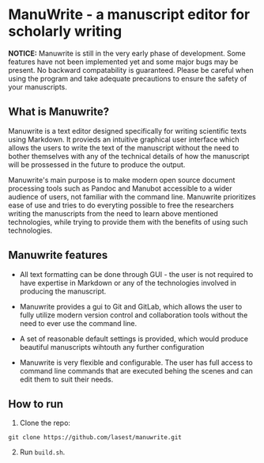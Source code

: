 # ManuWrite - a manuscript editor for scholarly writing

**NOTICE:** Manuwrite is still in the very early phase of development. Some features have not been implemented yet and some major bugs may be present. No backward compatability is guaranteed. Please be careful when using the program and take adequate precautions to ensure the safety of your manuscripts.

## What is Manuwrite?

Manuwrite is a text editor designed specifically for writing scientific texts using Markdown. It provieds an intuitive graphical user interface which allows the users to write the text of the manuscript without the need to bother themselves with any of the technical details of how the manuscript will be prossessed in the future to produce the output.

Manuwrite's main purpose is to make modern open source document processing tools such as Pandoc and Manubot accessible to a wider audience of users, not familiar with the command line. Manuwrite prioritizes ease of use and tries to do everyting possible to free the researchers writing the manuscripts from the need to learn above mentioned technologies, while trying to provide them with the benefits of using such technologies.

## Manuwrite features

- All text formatting can be done through GUI - the user is not required to have expertise in Markdown or any of the technologies involved in producing the manuscript.

- Manuwrite provides a gui to Git and GitLab, which allows the user to fully utilize modern version control and collaboration tools without the need to ever use the command line.

- A set of reasonable default settings is provided, which would produce beautiful manuscripts wihtouth any further configuration

- Manuwrite is very flexible and configurable. The user has full access to command line commands that are executed behing the scenes and can edit them to suit their needs.

## How to run

1. Clone the repo:

```git clone https://github.com/lasest/manuwrite.git```

2. Run ```build.sh```.
